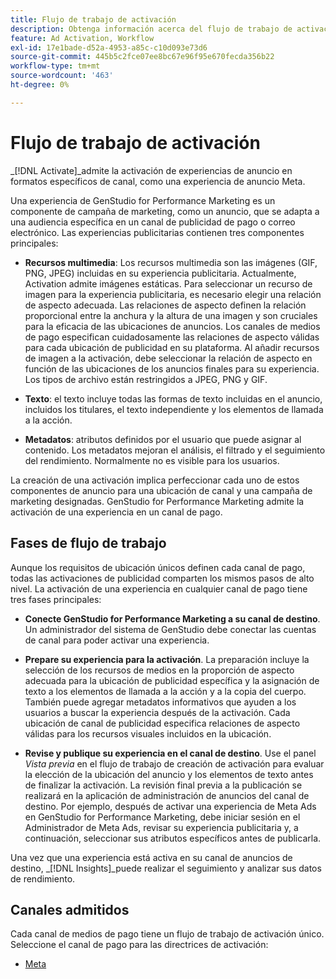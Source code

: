 ```yaml
---
title: Flujo de trabajo de activación
description: Obtenga información acerca del flujo de trabajo de activación para experiencias publicitarias.
feature: Ad Activation, Workflow
exl-id: 17e1bade-d52a-4953-a85c-c10d093e73d6
source-git-commit: 445b5c2fce07ee8bc67e96f95e670fecda356b22
workflow-type: tm+mt
source-wordcount: '463'
ht-degree: 0%

---
```


# Flujo de trabajo de activación

_[!DNL Activate]_admite la activación de experiencias de anuncio en formatos específicos de canal, como una experiencia de anuncio Meta.

Una experiencia de GenStudio for Performance Marketing es un componente de campaña de marketing, como un anuncio, que se adapta a una audiencia específica en un canal de publicidad de pago o correo electrónico. Las experiencias publicitarias contienen tres componentes principales:

* **Recursos multimedia**: Los recursos multimedia son las imágenes (GIF, PNG, JPEG) incluidas en su experiencia publicitaria. Actualmente, Activation admite imágenes estáticas.
Para seleccionar un recurso de imagen para la experiencia publicitaria, es necesario elegir una relación de aspecto adecuada. Las relaciones de aspecto definen la relación proporcional entre la anchura y la altura de una imagen y son cruciales para la eficacia de las ubicaciones de anuncios. Los canales de medios de pago especifican cuidadosamente las relaciones de aspecto válidas para cada ubicación de publicidad en su plataforma. Al añadir recursos de imagen a la activación, debe seleccionar la relación de aspecto en función de las ubicaciones de los anuncios finales para su experiencia. Los tipos de archivo están restringidos a JPEG, PNG y GIF.

* **Texto**: el texto incluye todas las formas de texto incluidas en el anuncio, incluidos los titulares, el texto independiente y los elementos de llamada a la acción.

* **Metadatos**: atributos definidos por el usuario que puede asignar al contenido. Los metadatos mejoran el análisis, el filtrado y el seguimiento del rendimiento. Normalmente no es visible para los usuarios.

La creación de una activación implica perfeccionar cada uno de estos componentes de anuncio para una ubicación de canal y una campaña de marketing designadas. GenStudio for Performance Marketing admite la activación de una experiencia en un canal de pago.

## Fases de flujo de trabajo

Aunque los requisitos de ubicación únicos definen cada canal de pago, todas las activaciones de publicidad comparten los mismos pasos de alto nivel. La activación de una experiencia en cualquier canal de pago tiene tres fases principales:

* **Conecte GenStudio for Performance Marketing a su canal de destino**. Un administrador del sistema de GenStudio debe conectar las cuentas de canal para poder activar una experiencia.

* **Prepare su experiencia para la activación**. La preparación incluye la selección de los recursos de medios en la proporción de aspecto adecuada para la ubicación de publicidad específica y la asignación de texto a los elementos de llamada a la acción y a la copia del cuerpo. También puede agregar metadatos informativos que ayuden a los usuarios a buscar la experiencia después de la activación. Cada ubicación de canal de publicidad especifica relaciones de aspecto válidas para los recursos visuales incluidos en la ubicación.

* **Revise y publique su experiencia en el canal de destino**.  Use el panel _Vista previa_ en el flujo de trabajo de creación de activación para evaluar la elección de la ubicación del anuncio y los elementos de texto antes de finalizar la activación. La revisión final previa a la publicación se realizará en la aplicación de administración de anuncios del canal de destino. Por ejemplo, después de activar una experiencia de Meta Ads en GenStudio for Performance Marketing, debe iniciar sesión en el Administrador de Meta Ads, revisar su experiencia publicitaria y, a continuación, seleccionar sus atributos específicos antes de publicarla.

Una vez que una experiencia está activa en su canal de anuncios de destino, _[!DNL Insights]_puede realizar el seguimiento y analizar sus datos de rendimiento.

## Canales admitidos

Cada canal de medios de pago tiene un flujo de trabajo de activación único. Seleccione el canal de pago para las directrices de activación:

* [Meta](activate-meta-ad.md)
